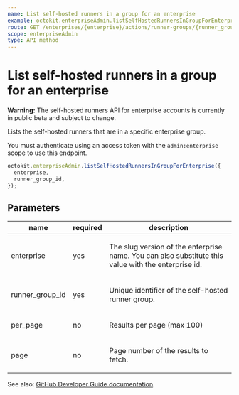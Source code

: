 ```yaml
---
name: List self-hosted runners in a group for an enterprise
example: octokit.enterpriseAdmin.listSelfHostedRunnersInGroupForEnterprise({ enterprise, runner_group_id })
route: GET /enterprises/{enterprise}/actions/runner-groups/{runner_group_id}/runners
scope: enterpriseAdmin
type: API method
---
```


# List self-hosted runners in a group for an enterprise

**Warning:** The self-hosted runners API for enterprise accounts is currently in public beta and subject to change.

Lists the self-hosted runners that are in a specific enterprise group.

You must authenticate using an access token with the `admin:enterprise` scope to use this endpoint.

```js
octokit.enterpriseAdmin.listSelfHostedRunnersInGroupForEnterprise({
  enterprise,
  runner_group_id,
});
```

## Parameters

<table>
  <thead>
    <tr>
      <th>name</th>
      <th>required</th>
      <th>description</th>
    </tr>
  </thead>
  <tbody>
    <tr><td>enterprise</td><td>yes</td><td>

The slug version of the enterprise name. You can also substitute this value with the enterprise id.

</td></tr>
<tr><td>runner_group_id</td><td>yes</td><td>

Unique identifier of the self-hosted runner group.

</td></tr>
<tr><td>per_page</td><td>no</td><td>

Results per page (max 100)

</td></tr>
<tr><td>page</td><td>no</td><td>

Page number of the results to fetch.

</td></tr>
  </tbody>
</table>

See also: [GitHub Developer Guide documentation](https://developer.github.com/v3/enterprise-admin/actions/#list-self-hosted-runners-in-a-group-for-an-enterprise).
